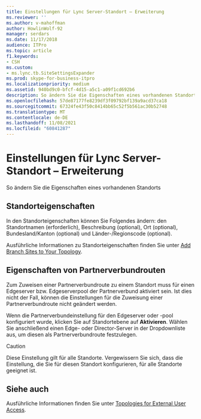 ```yaml
---
title: Einstellungen für Lync Server-Standort – Erweiterung
ms.reviewer: ''
ms.author: v-mahoffman
author: HowlinWolf-92
manager: serdars
ms.date: 11/17/2018
audience: ITPro
ms.topic: article
f1.keywords:
- CSH
ms.custom:
- ms.lync.tb.SiteSettingsExpander
ms.prod: skype-for-business-itpro
ms.localizationpriority: medium
ms.assetid: 940bd9c0-bfcf-4d15-a5c1-a09f1cd692b6
description: So ändern Sie die Eigenschaften eines vorhandenen Standorts
ms.openlocfilehash: 57de87177fe8239df3f09792bf139a9acd37ca18
ms.sourcegitcommit: 67324fe43f50c8414bb65c52f5b561ac30b52748
ms.translationtype: MT
ms.contentlocale: de-DE
ms.lasthandoff: 11/08/2021
ms.locfileid: "60841287"
---
```

# <a name="lync-server-site-settings-expander"></a>Einstellungen für Lync Server-Standort – Erweiterung

So ändern Sie die Eigenschaften eines vorhandenen Standorts



## <a name="site-properties"></a>Standorteigenschaften

In den Standorteigenschaften können Sie Folgendes ändern: den Standortnamen (erforderlich), Beschreibung (optional), Ort (optional), Bundesland/Kanton (optional) und Länder-/Regionscode (optional).

Ausführliche Informationen zu Standorteigenschaften finden Sie unter [Add Branch Sites to Your Topology](/previous-versions/office/lync-server-2013/lync-server-2013-add-branch-sites-to-your-topology).

## <a name="federation-route-properties"></a>Eigenschaften von Partnerverbundrouten

Zum Zuweisen einer Partnerverbundroute zu einem Standort muss für einen Edgeserver bzw. Edgeserverpool der Partnerverbund aktiviert sein. Ist dies nicht der Fall, können die Einstellungen für die Zuweisung einer Partnerverbundroute nicht geändert werden.

Wenn die Partnerverbundeinstellung für den Edgeserver oder -pool konfiguriert wurde, klicken Sie auf Standortebene auf **Aktivieren**. Wählen Sie anschließend einen Edge- oder Director-Server in der Dropdownliste aus, um diesen als Partnerverbundroute festzulegen.

> [!CAUTION]
> Diese Einstellung gilt für alle Standorte. Vergewissern Sie sich, dass die Einstellung, die Sie für diesen Standort konfigurieren, für alle Standorte geeignet ist.

## <a name="see-also"></a>Siehe auch

Ausführliche Informationen finden Sie unter [Topologies for External User Access](/previous-versions/office/lync-server-2013/lync-server-2013-scenarios-for-external-user-access).